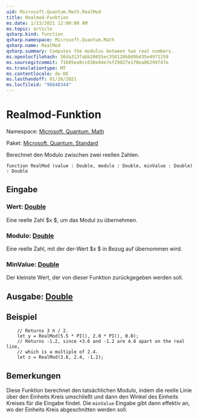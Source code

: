 ```yaml
---
uid: Microsoft.Quantum.Math.RealMod
title: Realmod-Funktion
ms.date: 1/23/2021 12:00:00 AM
ms.topic: article
qsharp.kind: function
qsharp.namespace: Microsoft.Quantum.Math
qsharp.name: RealMod
qsharp.summary: Computes the modulus between two real numbers.
ms.openlocfilehash: 56da313fabb20655ec358120b8d9b435e4971159
ms.sourcegitcommit: 71605ea9cc630e84e7ef29027e1f0ea06299747e
ms.translationtype: MT
ms.contentlocale: de-DE
ms.lasthandoff: 01/26/2021
ms.locfileid: "98848344"
---
```

# <a name="realmod-function"></a>Realmod-Funktion

Namespace: [Microsoft. Quantum. Math](xref:Microsoft.Quantum.Math)

Paket: [Microsoft. Quantum. Standard](https://nuget.org/packages/Microsoft.Quantum.Standard)


Berechnet den Modulo zwischen zwei reellen Zahlen.

```qsharp
function RealMod (value : Double, modulo : Double, minValue : Double) : Double
```


## <a name="input"></a>Eingabe

### <a name="value--double"></a>Wert: [Double](xref:microsoft.quantum.lang-ref.double)

Eine reelle Zahl $x $, um das Modul zu übernehmen.


### <a name="modulo--double"></a>Modulo: [Double](xref:microsoft.quantum.lang-ref.double)

Eine reelle Zahl, mit der der-Wert $x $ in Bezug auf übernommen wird.


### <a name="minvalue--double"></a>MinValue: [Double](xref:microsoft.quantum.lang-ref.double)

Der kleinste Wert, der von dieser Funktion zurückgegeben werden soll.



## <a name="output--double"></a>Ausgabe: [Double](xref:microsoft.quantum.lang-ref.double)



## <a name="example"></a>Beispiel

```qsharp
    // Returns 3 π / 2.
    let y = RealMod(5.5 * PI(), 2.0 * PI(), 0.0);
    // Returns -1.2, since +3.6 and -1.2 are 4.8 apart on the real line,
    // which is a multiple of 2.4.
    let z = RealMod(3.6, 2.4, -1.2);
```

## <a name="remarks"></a>Bemerkungen

Diese Funktion berechnet den tatsächlichen Modulo, indem die reelle Linie über den Einheits Kreis umschließt und dann den Winkel des Einheits Kreises für die Eingabe findet.
Die `minValue` Eingabe gibt dann effektiv an, wo der Einheits Kreis abgeschnitten werden soll.